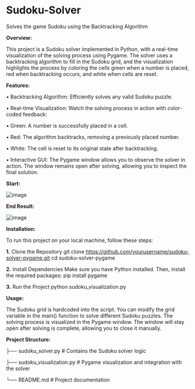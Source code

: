 # Sudoku-Solver
Solves the game Sudoku using the Backtracking Algorithm
  
  
  
  
  
**Overview:**

This project is a Sudoku solver implemented in Python, with a real-time visualization of the solving process using Pygame. The solver uses a backtracking algorithm to fill in the Sudoku grid, and the visualization highlights the process by coloring the cells green when a number is placed, red when backtracking occurs, and white when cells are reset.
  
 
   
  
**Features:**


&#8226; Backtracking Algorithm: Efficiently solves any valid Sudoku puzzle.

&#8226; Real-time Visualization: Watch the solving process in action with color-coded feedback:

&#8226; Green: A number is successfully placed in a cell.

&#8226; Red: The algorithm backtracks, removing a previously placed number.

&#8226; White: The cell is reset to its original state after backtracking.

&#8226; Interactive GUI: The Pygame window allows you to observe the solver in action. The window remains open after solving, allowing you to inspect the final solution.


**Start:**


![image](https://github.com/user-attachments/assets/ded435aa-9dd3-47a8-9414-8c9452cdf999)

**End Result:**


![image](https://github.com/user-attachments/assets/106d5360-8d51-484b-862f-27b4da64bf50)



**Installation:**

To run this project on your local machine, follow these steps:

**1.** Clone the Repository
git clone https://github.com/yourusername/sudoku-solver-pygame.git
cd sudoku-solver-pygame

**2.** Install Dependencies
Make sure you have Python installed. Then, install the required packages:
pip install pygame

**3.** Run the Project
python sudoku_visualization.py

   
  
  
**Usage:**

The Sudoku grid is hardcoded into the script. You can modify the grid variable in the main() function to solve different Sudoku puzzles.
The solving process is visualized in the Pygame window. The window will stay open after solving is complete, allowing you to close it manually.
 
 
   
**Project Structure:**

├── sudoku_solver.py           # Contains the Sudoku solver logic

├── sudoku_visualization.py    # Pygame visualization and integration with the solver

└── README.md                  # Project documentation











